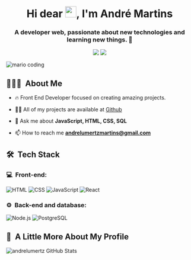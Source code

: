 <h1 align="center">Hi dear <img src="https://raw.githubusercontent.com/kaueMarques/kaueMarques/master/hi.gif" width="30px">, I'm André Martins</h1>
<h3 align="center">A developer web, passionate about new technologies and learning new things. 🚀 </h3>
<p align="center"> 
<a href="https://www.linkedin.com/in/andr%C3%A9-martins-34b347134/"><img src="https://img.shields.io/badge/-Andre%20Martins%20-0077B5?style=flat-square&logo=Linkedin&logoColor=white"/></a>
<a href="mailto:andrelumertzmartins@gmail.com"><img src="https://img.shields.io/badge/-andrelumertzmartins@gmail.com-D14836?style=flat-square&logo=Gmail&logoColor=white"/></a>

</p>

![mario coding](https://i.imgur.com/1ZvVkDc.gif)


 <h2> 👨🏻‍💻 &nbsp;About Me </h2>
 
- 🔥  Front End Developer focused on creating amazing projects.

<!-- - 🔭 I’m currently working on [Hospital Moinhos de Vento](https://www.hospitalmoinhos.org.br/institucional) -->

- 👨‍💻 All of my projects are available at [Github](https://github.com/andrelumertz)

- 💬 Ask me about **JavaScript, HTML, CSS, SQL**

- 📫 How to reach me **andrelumertzmartins@gmail.com**



<h2> 🛠 &nbsp;Tech Stack</h2>
<h3>💻 &nbsp;Front-end:</h3>

![HTML](https://img.shields.io/badge/-HTML-333333?style=flat&logo=HTML5)
![CSS](https://img.shields.io/badge/-CSS-333333?style=flat&logo=CSS3&logoColor=1572B6)
![JavaScript](https://img.shields.io/badge/-JavaScript-333333?style=flat&logo=javascript)
![React](https://img.shields.io/badge/-React-333333?style=flat&logo=react)


<h3>⚙️ &nbsp;Back-end and database:</h3>

![Node.js](https://img.shields.io/badge/-Node.js-333333?style=flat&logo=node.js)
![PostgreSQL](https://img.shields.io/badge/-PostgreSQL-333333?style=flat&logo=postgresql)


<h2>🚀 &nbsp;A Little More About My Profile</h2>

![andrelumertz GitHub Stats](https://github-readme-stats.vercel.app/api?username=andrelumertz&show_icons=true&theme=dracula)


<!--

Here are some ideas to get you started:

- 🔭 I’m currently working on ...
- 🌱 I’m currently learning ...
- 👯 I’m looking to collaborate on ...
- 🤔 I’m looking for help with ...
- 💬 Ask me about ...
- 📫 How to reach me: ...
- 😄 Pronouns: ...
- ⚡ Fun fact: ...
-->
